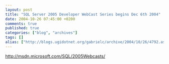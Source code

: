 ```yaml
---
layout: post
title: "SQL Server 2005 Developer WebCast Series begins Dec 6th 2004"
date: 2004-10-26 07:45:00 +0200
comments: true
published: true
categories: ["blog", "archives"]
tags: []
alias: ["http://blogs.ugidotnet.org/gabrielc/archive/2004/10/26/4792.aspx"]
---
```


<!-- more -->

<a xmlns="http://www.w3.org/1999/xhtml" href="http://msdn.microsoft.com/SQL/2005Webcasts/">http://msdn.microsoft.com/SQL/2005Webcasts/</a>
